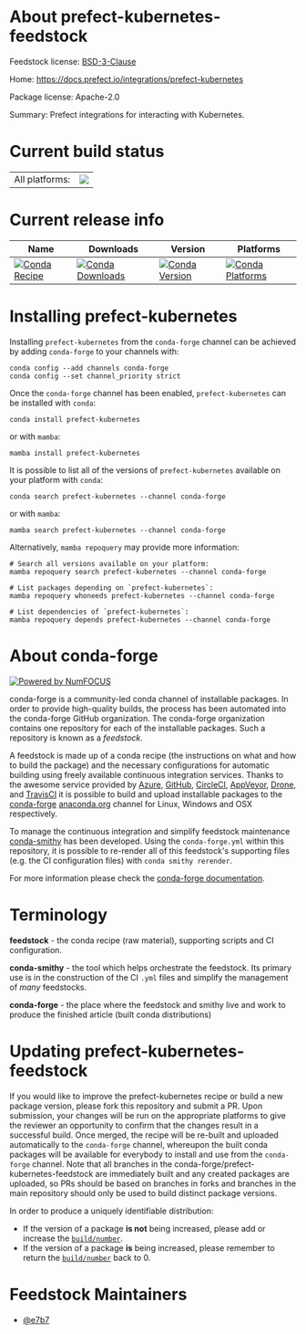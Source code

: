 About prefect-kubernetes-feedstock
==================================

Feedstock license: [BSD-3-Clause](https://github.com/conda-forge/prefect-kubernetes-feedstock/blob/main/LICENSE.txt)

Home: https://docs.prefect.io/integrations/prefect-kubernetes

Package license: Apache-2.0

Summary: Prefect integrations for interacting with Kubernetes.

Current build status
====================


<table><tr><td>All platforms:</td>
    <td>
      <a href="https://dev.azure.com/conda-forge/feedstock-builds/_build/latest?definitionId=26090&branchName=main">
        <img src="https://dev.azure.com/conda-forge/feedstock-builds/_apis/build/status/prefect-kubernetes-feedstock?branchName=main">
      </a>
    </td>
  </tr>
</table>

Current release info
====================

| Name | Downloads | Version | Platforms |
| --- | --- | --- | --- |
| [![Conda Recipe](https://img.shields.io/badge/recipe-prefect--kubernetes-green.svg)](https://anaconda.org/conda-forge/prefect-kubernetes) | [![Conda Downloads](https://img.shields.io/conda/dn/conda-forge/prefect-kubernetes.svg)](https://anaconda.org/conda-forge/prefect-kubernetes) | [![Conda Version](https://img.shields.io/conda/vn/conda-forge/prefect-kubernetes.svg)](https://anaconda.org/conda-forge/prefect-kubernetes) | [![Conda Platforms](https://img.shields.io/conda/pn/conda-forge/prefect-kubernetes.svg)](https://anaconda.org/conda-forge/prefect-kubernetes) |

Installing prefect-kubernetes
=============================

Installing `prefect-kubernetes` from the `conda-forge` channel can be achieved by adding `conda-forge` to your channels with:

```
conda config --add channels conda-forge
conda config --set channel_priority strict
```

Once the `conda-forge` channel has been enabled, `prefect-kubernetes` can be installed with `conda`:

```
conda install prefect-kubernetes
```

or with `mamba`:

```
mamba install prefect-kubernetes
```

It is possible to list all of the versions of `prefect-kubernetes` available on your platform with `conda`:

```
conda search prefect-kubernetes --channel conda-forge
```

or with `mamba`:

```
mamba search prefect-kubernetes --channel conda-forge
```

Alternatively, `mamba repoquery` may provide more information:

```
# Search all versions available on your platform:
mamba repoquery search prefect-kubernetes --channel conda-forge

# List packages depending on `prefect-kubernetes`:
mamba repoquery whoneeds prefect-kubernetes --channel conda-forge

# List dependencies of `prefect-kubernetes`:
mamba repoquery depends prefect-kubernetes --channel conda-forge
```


About conda-forge
=================

[![Powered by
NumFOCUS](https://img.shields.io/badge/powered%20by-NumFOCUS-orange.svg?style=flat&colorA=E1523D&colorB=007D8A)](https://numfocus.org)

conda-forge is a community-led conda channel of installable packages.
In order to provide high-quality builds, the process has been automated into the
conda-forge GitHub organization. The conda-forge organization contains one repository
for each of the installable packages. Such a repository is known as a *feedstock*.

A feedstock is made up of a conda recipe (the instructions on what and how to build
the package) and the necessary configurations for automatic building using freely
available continuous integration services. Thanks to the awesome service provided by
[Azure](https://azure.microsoft.com/en-us/services/devops/), [GitHub](https://github.com/),
[CircleCI](https://circleci.com/), [AppVeyor](https://www.appveyor.com/),
[Drone](https://cloud.drone.io/welcome), and [TravisCI](https://travis-ci.com/)
it is possible to build and upload installable packages to the
[conda-forge](https://anaconda.org/conda-forge) [anaconda.org](https://anaconda.org/)
channel for Linux, Windows and OSX respectively.

To manage the continuous integration and simplify feedstock maintenance
[conda-smithy](https://github.com/conda-forge/conda-smithy) has been developed.
Using the ``conda-forge.yml`` within this repository, it is possible to re-render all of
this feedstock's supporting files (e.g. the CI configuration files) with ``conda smithy rerender``.

For more information please check the [conda-forge documentation](https://conda-forge.org/docs/).

Terminology
===========

**feedstock** - the conda recipe (raw material), supporting scripts and CI configuration.

**conda-smithy** - the tool which helps orchestrate the feedstock.
                   Its primary use is in the construction of the CI ``.yml`` files
                   and simplify the management of *many* feedstocks.

**conda-forge** - the place where the feedstock and smithy live and work to
                  produce the finished article (built conda distributions)


Updating prefect-kubernetes-feedstock
=====================================

If you would like to improve the prefect-kubernetes recipe or build a new
package version, please fork this repository and submit a PR. Upon submission,
your changes will be run on the appropriate platforms to give the reviewer an
opportunity to confirm that the changes result in a successful build. Once
merged, the recipe will be re-built and uploaded automatically to the
`conda-forge` channel, whereupon the built conda packages will be available for
everybody to install and use from the `conda-forge` channel.
Note that all branches in the conda-forge/prefect-kubernetes-feedstock are
immediately built and any created packages are uploaded, so PRs should be based
on branches in forks and branches in the main repository should only be used to
build distinct package versions.

In order to produce a uniquely identifiable distribution:
 * If the version of a package **is not** being increased, please add or increase
   the [``build/number``](https://docs.conda.io/projects/conda-build/en/latest/resources/define-metadata.html#build-number-and-string).
 * If the version of a package **is** being increased, please remember to return
   the [``build/number``](https://docs.conda.io/projects/conda-build/en/latest/resources/define-metadata.html#build-number-and-string)
   back to 0.

Feedstock Maintainers
=====================

* [@e7b7](https://github.com/e7b7/)


<!-- dummy commit to enable rerendering -->

